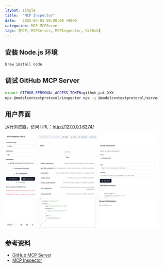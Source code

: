 ```yaml
---
layout: single
title:  "MCP Inspector"
date:   2025-04-03 09:00:00 +0800
categories: MCP MCPServer
tags: [MCP, MCPServer, MCPInspector, GitHub]
---
```


## 安装 Node.js 环境

```bash
brew install node
```

## 调试 GitHub MCP Server

```bash
export GITHUB_PERSONAL_ACCESS_TOKEN=github_pat_XXX
npx @modelcontextprotocol/inspector npx -y @modelcontextprotocol/server-github
```

## 用户界面

运行浏览器，访问 URL：http://127.0.0.1:6274/

![](/images/2025/ContinueGitHubMCPServer/MCPInspector.png)


## 参考资料
- [GitHub MCP Server](https://github.com/modelcontextprotocol/servers/tree/main/src/github)
- [MCP Inspector](https://modelcontextprotocol.io/docs/tools/inspector)
